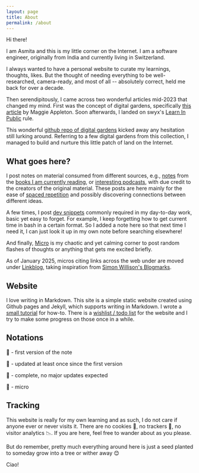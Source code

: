 ```yaml
---
layout: page
title: About
permalink: /about
---
```


Hi there!

I am Asmita and this is my little corner on the Internet. I am a software engineer, originally from India and currently living in Switzerland.

I always wanted to have a personal website to curate my learnings, thoughts, likes. But the thought of needing everything to be well-researched, camera-ready, and most of all -- absolutely correct, held me back for over a decade.

Then serendipitously, I came across two wonderful articles mid-2023 that changed my mind. First was the concept of digital gardens, specifically [this article](https://maggieappleton.com/garden-history) by Maggie Appleton. Soon afterwards, I landed on swyx's [Learn In Public](https://www.swyx.io/learn-in-public) rule.

This wonderful [github repo of digital gardens](https://github.com/lyz-code/best-of-digital-gardens) kicked away any hesitation still lurking around. Referring to a few digital gardens from this collection, I managed to build and nurture this little patch of land on the Internet.

## What goes here?

I post notes on material consumed from different sources, e.g., [notes](/tags/books) from the [books I am currently reading](/bookshelf), or [interesting podcasts](/tags/podcast), with due credit to the creators of the original material. These posts are here mainly for the ease of [spaced repetition](https://en.wikipedia.org/wiki/Spaced_repetition) and possibly discovering connections between different ideas.

A few times, I post [dev snippets](/tags/programming) commonly required in my day-to-day work, basic yet easy to forget. For example, I keep forgetting how to get current time in bash in a certain format. So I added a note here so that next time I need it, I can just look it up in my own note before searching elsewhere!

And finally, [Micro](/micro) is my chaotic and yet calming corner to post random flashes of thoughts or anything that gets me excited briefly.

As of January 2025, micros citing links across the web under are moved under [Linkblog](/links), taking inspiration from <a href="https://simonwillison.net/search/?type=blogmark" target="_blank">Simon Willison's Blogmarks</a>. 

## Website

I love writing in Markdown. This site is a simple static website created using Github pages and Jekyll, which supports writing in Markdown. I wrote a [small tutorial](/2023/10/14/website-creation.html) for how-to. There is a [wishlist / todo list](/2023/12/24/site-todos.html) for the website and I try to make some progress on those once in a while.

## Notations

🌱 - first version of the note

🌿 - updated at least once since the first version

🌳 - complete, no major updates expected

🍃 - micro

## Tracking

This website is really for my own learning and as such, I do not care if anyone ever or never visits it. There are no cookies 🍪, no trackers 🐾, no visitor analytics 📉. If you are here, feel free to wander about as you please. 

But do remember, pretty much everything around here is just a seed planted to someday grow into a tree or wither away 😊

Ciao!